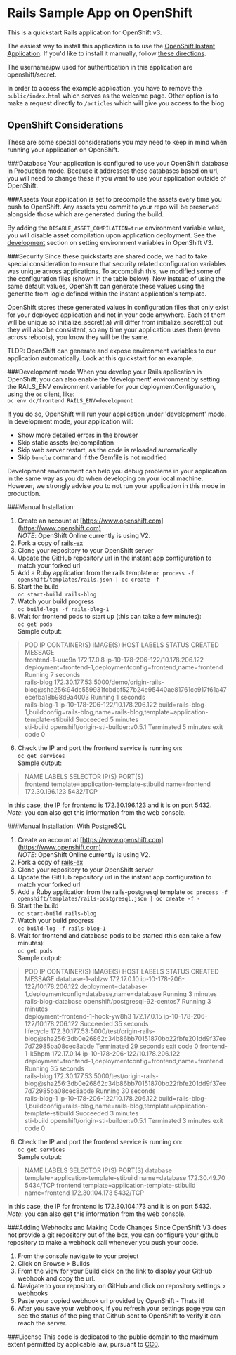 Rails Sample App on OpenShift
============================

This is a quickstart Rails application for OpenShift v3.

The easiest way to install this application is to use the [OpenShift Instant Application](https://openshift.redhat.com/app/console/application_types).
If you'd like to install it manually, follow [these directions](https://github.com/openshift/rails-ex/blob/master/README#manual-installation).  

The username/pw used for authentication in this application are openshift/secret.

In order to access the example application, you have to remove the
`public/index.html` which serves as the welcome page. Other option is to make a
request directly to `/articles` which will give you access to the blog.

OpenShift Considerations
------------------------
These are some special considerations you may need to keep in mind when running your application on OpenShift.

###Database
Your application is configured to use your OpenShift database in Production mode.  Because it addresses these databases based on
 url, you will need to change these if you want to use your application outside of OpenShift.

###Assets
Your application is set to precompile the assets every time you push to OpenShift.
Any assets you commit to your repo will be preserved alongside those which are generated during the build.

By adding the ```DISABLE_ASSET_COMPILATION=true``` environment variable value, you will disable asset compilation upon application deployment.
See the [development](https://github.com/openshift/rails-ex/blog/master/README#development-mode) section on setting environment variables in OpenShift V3.

###Security
Since these quickstarts are shared code, we had to take special consideration to ensure that security related configuration variables was unique across applications. To accomplish this, we modified some of the configuration files (shown in the table below). Now instead of using the same default values, OpenShift can generate these values using the generate from logic defined within the instant application's template.

OpenShift stores these generated values in configuration files that only exist for your deployed application and not in your code anywhere. Each of them will be unique so initialize_secret(:a) will differ from initialize_secret(:b) but they will also be consistent, so any time your application uses them (even across reboots), you know they will be the same.

TLDR: OpenShift can generate and expose environment variables to our application automatically. Look at this quickstart for an example.

###Development mode
When you develop your Rails application in OpenShift, you can also enable the 'development' environment by setting the RAILS_ENV environment variable for your deploymentConfiguration, using the `oc` client, like:  
`oc env dc/frontend RAILS_ENV=development`  

If you do so, OpenShift will run your application under 'development' mode. In development mode, your application will:  
*  Show more detailed errors in the browser  
*  Skip static assets (re)compilation  
*  Skip web server restart, as the code is reloaded automatically  
*  Skip `bundle` command if the Gemfile is not modified  

Development environment can help you debug problems in your application in the same way as you do when developing on your local machine. However, we strongly advise you to not run your application in this mode in production.

###Manual Installation: 
1. Create an account at [https://www.openshift.com](https://www.openshift.com)  
*NOTE*: OpenShift Online currently is using V2.
2. Fork a copy of [rails-ex](https://github.com/openshift/rails-ex)
3. Clone your repository to your OpenShift server
3. Update the GitHub repository url in the instant app configuration to match your forked url 
2. Add a Ruby application from the rails template
`oc process -f openshift/templates/rails.json | oc create -f - `
3. Start the build  
`oc start-build rails-blog`
4. Watch your build progress  
`oc build-logs -f rails-blog-1`
5. Wait for frontend pods to start up (this can take a few minutes):  
`oc get pods`  
Sample output:  
>POD                IP           CONTAINER(S)   IMAGE(S)                                                                                                            HOST                               LABELS                                                                                             STATUS       CREATED     MESSAGE  
frontend-1-uuc9n   172.17.0.8                                                                                                                                      ip-10-178-206-122/10.178.206.122   deployment=frontend-1,deploymentconfig=frontend,name=frontend                                      Running      7 seconds   
                                rails-blog     172.30.177.53:5000/demo/origin-rails-blog@sha256:94dc559931fcbdbf527b24e95440ae81761cc917f61a47ecefba18b98d9a4003                                                                                                                                         Running      1 seconds   
rails-blog-1                                                                                                                                                       ip-10-178-206-122/10.178.206.122   build=rails-blog-1,buildconfig=rails-blog,name=rails-blog,template=application-template-stibuild   Succeeded    5 minutes   
                                sti-build      openshift/origin-sti-builder:v0.5.1                                                                                                                                                                                                                       Terminated   5 minutes   exit code 0  

6. Check the IP and port the frontend service is running on:  
`oc get services`  
Sample output:  
>NAME       LABELS                                   SELECTOR        IP(S)            PORT(S)  
frontend   template=application-template-stibuild   name=frontend   172.30.196.123   5432/TCP  

In this case, the IP for frontend is 172.30.196.123 and it is on port 5432.  
*Note*: you can also get this information from the web console.

###Manual Installation: With PostgreSQL
1. Create an account at [https://www.openshift.com](https://www.openshift.com)  
*NOTE*: OpenShift Online currently is using V2.
2. Fork a copy of [rails-ex](https://github.com/openshift/rails-ex)
3. Clone your repository to your OpenShift server
3. Update the GitHub repository url in the instant app configuration to match your forked url 
2. Add a Ruby application from the rails-postgresql template
`oc process -f openshift/templates/rails-postgresql.json | oc create -f - `
3. Start the build  
`oc start-build rails-blog`
4. Watch your build progress  
`oc build-log -f rails-blog-1`  
5. Wait for frontend and database pods to be started (this can take a few minutes):  
`oc get pods`  
Sample output:  
>POD                                IP            CONTAINER(S)          IMAGE(S)                                                                                                            HOST                               LABELS                                                                                             STATUS       CREATED      MESSAGE
database-1-ablzw                   172.17.0.10                                                                                                                                             ip-10-178-206-122/10.178.206.122   deployment=database-1,deploymentconfig=database,name=database                                      Running      3 minutes    
                                                 rails-blog-database   openshift/postgresql-92-centos7                                                                                                                                                                                                                           Running      3 minutes    
deployment-frontend-1-hook-yw8h3   172.17.0.15                                                                                                                                             ip-10-178-206-122/10.178.206.122   <none>                                                                                             Succeeded    35 seconds   
                                                 lifecycle             172.30.177.53:5000/test/origin-rails-blog@sha256:3db0e26862c34b86bb70151870bb22fbfe201dd9f37ee7d72985ba08cec8abde                                                                                                                                         Terminated   29 seconds   exit code 0
frontend-1-k5hpm                   172.17.0.14                                                                                                                                             ip-10-178-206-122/10.178.206.122   deployment=frontend-1,deploymentconfig=frontend,name=frontend                                      Running      35 seconds   
                                                 rails-blog            172.30.177.53:5000/test/origin-rails-blog@sha256:3db0e26862c34b86bb70151870bb22fbfe201dd9f37ee7d72985ba08cec8abde                                                                                                                                         Running      30 seconds   
rails-blog-1                                                                                                                                                                               ip-10-178-206-122/10.178.206.122   build=rails-blog-1,buildconfig=rails-blog,name=rails-blog,template=application-template-stibuild   Succeeded    3 minutes    
                                                 sti-build             openshift/origin-sti-builder:v0.5.1                                                                                                                                                                                                                       Terminated   3 minutes    exit code 0

6. Check the IP and port the frontend service is running on:  
`oc get services`  
Sample output:  
>NAME       LABELS                                   SELECTOR        IP(S)            PORT(S)
database   template=application-template-stibuild   name=database   172.30.49.70     5434/TCP
frontend   template=application-template-stibuild   name=frontend   172.30.104.173   5432/TCP
  
In this case, the IP for frontend is 172.30.104.173 and it is on port 5432.  
*Note*: you can also get this information from the web console.

###Adding Webhooks and Making Code Changes
Since OpenShift V3 does not provide a git repository out of the box, you can configure your github repository to make a webhook call whenever you push your code.

1. From the console navigate to your project  
2. Click on Browse > Builds  
3. From the view for your Build click on the link to display your GitHub webhook and copy the url.  
4. Navigate to your repository on GitHub and click on repository settings > webhooks  
5. Paste your copied webhook url provided by OpenShift - Thats it!  
6. After you save your webhook, if you refresh your settings page you can see the status of the ping that Github sent to OpenShift to verify it can reach the server.  

###License
This code is dedicated to the public domain to the maximum extent permitted by applicable law, pursuant to [CC0](http://creativecommons.org/publicdomain/zero/1.0/).
